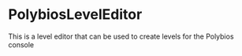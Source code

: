 # PolybiosLevelEditor
This is a level editor that can be used to create levels for the Polybios console
